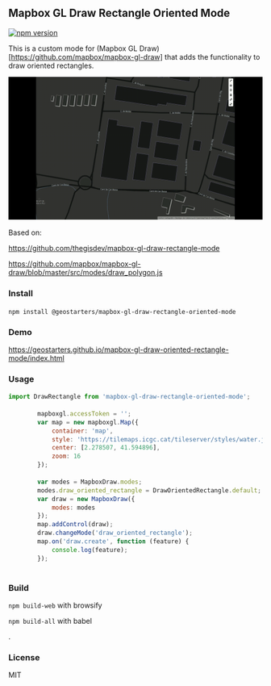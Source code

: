 ## Mapbox GL Draw Rectangle Oriented Mode
[![npm version](https://badge.fury.io/js/%40geostarters%2Fmapbox-gl-draw-rectangle-oriented-mode.svg)](https://badge.fury.io/js/%40geostarters%2Fmapbox-gl-draw-rectangle-oriented-mode)

This is a custom mode for (Mapbox GL Draw) [https://github.com/mapbox/mapbox-gl-draw]  that adds the functionality to draw  oriented rectangles.


![Oriented rectangle](oriented-rectangles.gif)


Based on:

https://github.com/thegisdev/mapbox-gl-draw-rectangle-mode

https://github.com/mapbox/mapbox-gl-draw/blob/master/src/modes/draw_polygon.js


### Install

`npm install @geostarters/mapbox-gl-draw-rectangle-oriented-mode`

### Demo 

https://geostarters.github.io/mapbox-gl-draw-oriented-rectangle-mode/index.html

### Usage

```js
import DrawRectangle from 'mapbox-gl-draw-rectangle-oriented-mode';

        mapboxgl.accessToken = '';
        var map = new mapboxgl.Map({
            container: 'map',
            style: 'https://tilemaps.icgc.cat/tileserver/styles/water.json',
            center: [2.278507, 41.594896],
            zoom: 16
        });

        var modes = MapboxDraw.modes;
        modes.draw_oriented_rectangle = DrawOrientedRectangle.default;
        var draw = new MapboxDraw({
            modes: modes
        });
        map.addControl(draw);
        draw.changeMode('draw_oriented_rectangle');
        map.on('draw.create', function (feature) {
            console.log(feature);
        });
    
```



### Build

`npm build-web`  with browsify

`npm build-all`  with babel

.

### License

MIT
